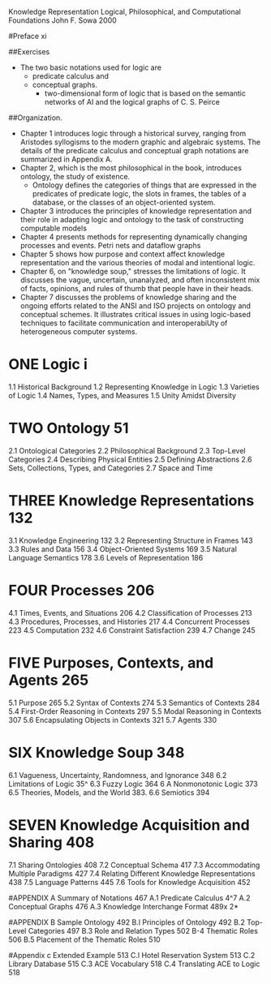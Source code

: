Knowledge Representation
  Logical, Philosophical, and Computational Foundations
John F. Sowa
2000

#Preface xi

##Exercises

* The two basic notations used for logic are 
  * predicate calculus and 
  * conceptual graphs.
    * two-dimensional form of logic that is based on the semantic networks of
      AI and the logical graphs of C. S. Peirce

##Organization. 

* Chapter 1 introduces logic through a historical survey, ranging from
  Aristodes syllogisms to the modern graphic and algebraic systems.  The
  details of the predicate calculus and conceptual graph notations are
  summarized in Appendix A.
* Chapter 2, which is the most philosophical in the book, introduces ontology,
  the study of existence. 
  * Ontology defines the categories of things that are expressed in the
    predicates of predicate logic, the slots in frames, the tables of a
    database, or the classes of an object-oriented system.
* Chapter 3 introduces the principles of knowledge representation and their
  role in adapting logic and ontology to the task of constructing computable
  models
* Chapter 4 presents methods for representing dynamically changing processes
  and events. Petri nets and dataflow graphs
* Chapter 5 shows how purpose and context affect knowledge representation and
  the various theories of modal and intentional logic.
* Chapter 6, on "knowledge soup," stresses the limitations of logic. It
  discusses the vague, uncertain, unanalyzed, and often inconsistent mix of
  facts, opinions, and rules of thumb that people have in their heads.
* Chapter 7 discusses the problems of knowledge sharing and the ongoing efforts
  related to the ANSI and ISO projects on ontology and conceptual schemes. It
  illustrates critical issues in using logic-based techniques to facilitate
  communication and interoperabiUty of heterogeneous computer systems.

# ONE Logic i
1.1 Historical Background
1.2 Representing Knowledge in Logic
1.3 Varieties of Logic
1.4 Names, Types, and Measures
1.5 Unity Amidst Diversity

# TWO Ontology 51
2.1 Ontological Categories
2.2 Philosophical Background
2.3 Top-Level Categories
2.4 Describing Physical Entities
2.5 Defining Abstractions
2.6 Sets, Collections, Types, and Categories
2.7 Space and Time

# THREE Knowledge Representations 132
3.1 Knowledge Engineering 132
3.2 Representing Structure in Frames 143
3.3 Rules and Data 156
3.4 Object-Oriented Systems 169
3.5 Natural Language Semantics 178
3.6 Levels of Representation 186

# FOUR Processes 206
4.1 Times, Events, and Situations 206
4.2 Classification of Processes 213
4.3 Procedures, Processes, and Histories 217
4.4 Concurrent Processes 223
4.5 Computation 232
4.6 Constraint Satisfaction 239
4.7 Change 245

# FIVE Purposes, Contexts, and Agents 265
5.1 Purpose 265
5.2 Syntax of Contexts 274
5.3 Semantics of Contexts 284
5.4 First-Order Reasoning in Contexts 297
5.5 Modal Reasoning in Contexts 307
5.6 Encapsulating Objects in Contexts 321
5.7 Agents 330

# SIX Knowledge Soup 348
6.1 Vagueness, Uncertainty, Randomness, and Ignorance 348 
6.2 Limitations of Logic 35^
6.3 Fuzzy Logic 364
6 A Nonmonotonic Logic 373
6.5 Theories, Models, and the World 383.
6.6 Semiotics 394

# SEVEN Knowledge Acquisition and Sharing 408
7.1 Sharing Ontologies 408
7.2 Conceptual Schema 417
7.3 Accommodating Multiple Paradigms 427
7.4 Relating Different Knowledge Representations 438
7.5 Language Patterns 445
7.6 Tools for Knowledge Acquisition 452

#APPENDIX A Summary of Notations 467
A.1 Predicate Calculus 4^7
A.2 Conceptual Graphs 476
A.3 Knowledge Interchange Format 489x 2*

#APPENDIX B Sample Ontology 492
B.l Principles of Ontology 492
B.2 Top-Level Categories 497
B.3 Role and Relation Types 502
B-4 Thematic Roles 506
B.5 Placement of the Thematic Roles 510

#Appendix c Extended Example 513
C.l Hotel Reservation System 513
C.2 Library Database 515
C.3 ACE Vocabulary 518
C.4 Translating ACE to Logic 518

